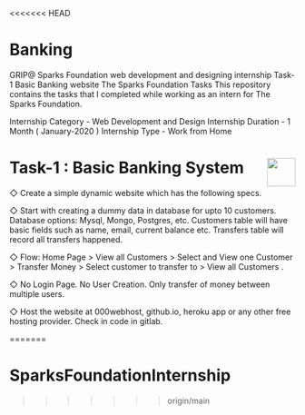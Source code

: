 <<<<<<< HEAD
# Banking
GRIP@ Sparks Foundation  web development and designing internship Task-1 Basic Banking website 
The Sparks Foundation Tasks
This repository contains the tasks that I completed while working as an intern for The Sparks Foundation.

Internship Category - Web Development and Design
Internship Duration - 1 Month ( January-2020 )
Internship Type - Work from Home



# Task-1 : Basic Banking System     <a href="https://www.youtube.com/channel/UCUF3H24RRzk4Z5cZQvdgDUg"><img src="https://cdn2.iconfinder.com/data/icons/social-18/512/YouTube-2-256.png" width="50" height="50" align="right"></a>                                  
◇ Create a simple dynamic website which has the following specs.

◇ Start with creating a dummy data in database for upto 10
customers. Database options: Mysql, Mongo, Postgres, etc.
Customers table will have basic fields such as name, email,
current balance etc. Transfers table will record all transfers
happened.

◇ Flow: Home Page > View all Customers > Select and View one
Customer > Transfer Money > Select customer to transfer to >
View all Customers .

◇ No Login Page. No User Creation. Only transfer of money
between multiple users.

◇ Host the website at 000webhost, github.io, heroku app or any
other free hosting provider. Check in code in gitlab.

=======
# SparksFoundationInternship
>>>>>>> origin/main

